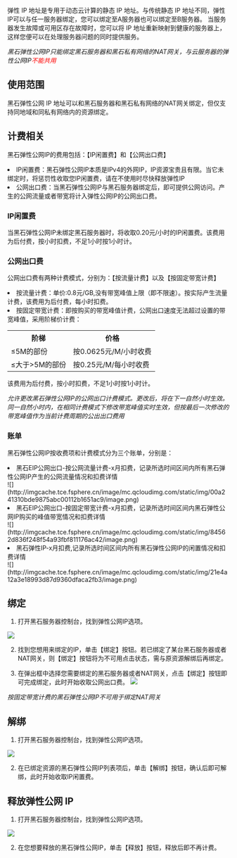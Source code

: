 
弹性 IP 地址是专用于动态云计算的静态 IP 地址。与传统静态 IP 地址不同，弹性IP可以与任一服务器绑定，您可以绑定至A服务器也可以绑定至B服务器。 当服务器发生故障或可用区存在故障时，您可以将 IP 地址重新映射到健康的服务器上，这样您便可以在处理服务器问题的同时提供服务。

*黑石弹性公网IP只能绑定黑石服务器和黑石私有网络的NAT网关，与云服务器的弹性公网IP<font color='red'>不能共用</font>*

## 使用范围

黑石弹性公网 IP 地址可以和黑石服务器和黑石私有网络的NAT网关绑定，但仅支持同地域和同私有网络内的资源绑定。


## 计费相关
黑石弹性公网IP的费用包括：【IP闲置费】和【公网出口费】
<li>IP闲置费：黑石弹性公网IP本质是IPv4的外网IP，IP资源宝贵且有限。当它未绑定时，将惩罚性收取您IP闲置费，请在不使用时尽快释放弹性IP</li>
<li>公网出口费：当黑石弹性公网IP与黑石服务器绑定后，即可提供公网访问。产生的公网流量或者带宽将计入弹性公网IP的公网出口费。

### IP闲置费
当黑石弹性公网IP未绑定黑石服务器时，将收取0.20元/小时的IP闲置费。该费用为后付费，按小时扣费，不足1小时按1小时计。

### 公网出口费
公网出口费有两种计费模式，分别为：【按流量计费】以及【按固定带宽计费】
<li>按流量计费：单价:0.8元/GB,没有带宽峰值上限（即不限速）。按实际产生流量计费，该费用为后付费，每小时扣费。</li>
<li>按固定带宽计费：即按购买的带宽峰值计费，公网出口速度无法超过设置的带宽峰值，采用阶梯价计费：</li>
<table>
<tr>
<th>阶梯</th>
<th>价格</th>
</tr>
<tr>
<td>≤5M的部份</td>
<td>按0.0625元/M/小时收费</td>
</tr>
<tr>
<td>≤大于>5M的部份</td>
<td>按0.25元/M/每小时收费</td>
</tr>
</table>
该费用为后付费，按小时扣费，不足1小时按1小时计。</br>

*允许更改黑石弹性公网IP的公网出口计费模式。更改后，将在下一自然小时生效。</br>*
*同一自然小时内，在相同计费模式下修改带宽峰值实时生效，但按最后一次修改的带宽峰值作为当前计费周期的公出出口费用*

### 账单
黑石弹性公网IP按收费项和计费模式分为三个账单，分别是：
<li>黑石EIP公网出口-按公网流量计费-x月扣费，记录所选时间区间内所有黑石弹性公网IP产生的公网流量情况和扣费详情</li>
![](http://imgcache.tce.fsphere.cn/image/mc.qcloudimg.com/static/img/00a241310bde9875abc00112b1651ac9/image.png)
<li>黑石EIP公网出口-按固定带宽计费-x月扣费，记录所选时间区间内黑石弹性公网IP购买的峰值带宽情况和扣费详情</li>
![](http://imgcache.tce.fsphere.cn/image/mc.qcloudimg.com/static/img/84562d836f248f54a93fbf811176ac42/image.png)
<li>黑石弹性IP-x月扣费,记录所选时间区间内所有黑石弹性公网IP的闲置情况和扣费详情</li>
![](http://imgcache.tce.fsphere.cn/image/mc.qcloudimg.com/static/img/21e4a12a3e18993d87d9360dfaca2fb3/image.png)

## 绑定

1) 打开黑石服务器控制台，找到弹性公网IP选项。

![](http://imgcache.tce.fsphere.cn/image/mc.qcloudimg.com/static/img/9123cee39932385deb3ea5beef3416cf/image.png)

2) 找到您想用来绑定的IP，单击【绑定】按钮。若已绑定了某台黑石服务器或者NAT网关，则【绑定】按钮将为不可用点击状态，需与原资源解绑后再绑定。


3) 在弹出框中选择您需要绑定的黑石服务器或者NAT网关，点击【绑定】按钮即可完成绑定，此时开始收取公网出口费。
![](http://imgcache.tce.fsphere.cn/image/mc.qcloudimg.com/static/img/b2658106b9895bd396a7d813a2c9f8d9/image.png)

*按固定带宽计费的黑石弹性公网IP不可用于绑定NAT网关*</br>

## 解绑

1) 打开黑石服务器控制台，找到弹性公网IP选项。

![](http://imgcache.tce.fsphere.cn/image/mc.qcloudimg.com/static/img/9123cee39932385deb3ea5beef3416cf/image.png)

2) 在已绑定资源的黑石弹性公网IP列表项后，单击【解绑】按钮，确认后即可解绑，此时开始收取IP闲置费。


## 释放弹性公网 IP


1) 打开黑石服务器控制台，找到弹性公网IP选项。

![](http://imgcache.tce.fsphere.cn/image/mc.qcloudimg.com/static/img/9123cee39932385deb3ea5beef3416cf/image.png)

2) 在您想要释放的黑石弹性公网IP，单击【释放】按钮，释放后即不再计费。